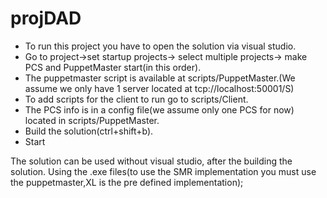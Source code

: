 # projDAD

* To run this project you have to open the solution via visual studio.
* Go to project->set startup projects-> select multiple projects-> make PCS and PuppetMaster start(in this order).
* The puppetmaster script is available at scripts/PuppetMaster.(We assume we only have 1 server located at tcp://localhost:50001/S)
* To add scripts for the client to run go to scripts/Client.
* The PCS info is in a config file(we assume only one PCS for now) located in scripts/PuppetMaster.
* Build the solution(ctrl+shift+b).
* Start

The solution can be used without visual studio, after the building the solution. 
Using the .exe files(to use the SMR implementation you must use the puppetmaster,XL is the pre defined implementation);



